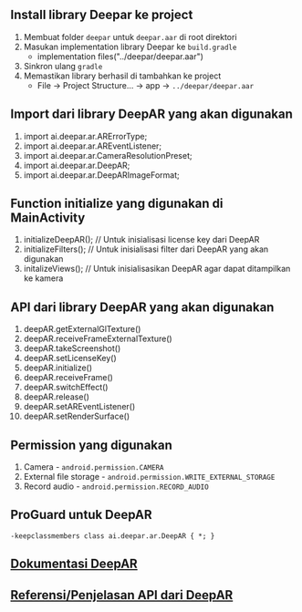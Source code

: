 ## Install library Deepar ke project

1. Membuat folder `deepar` untuk `deepar.aar` di root direktori
2. Masukan implementation library Deepar ke `build.gradle`
   - implementation files("../deepar/deepar.aar")
3. Sinkron ulang `gradle`
4. Memastikan library berhasil di tambahkan ke project
   - File -> Project Structure... -> app -> `../deepar/deepar.aar`

## Import dari library DeepAR yang akan digunakan

1. import ai.deepar.ar.ARErrorType; 
2. import ai.deepar.ar.AREventListener;
3. import ai.deepar.ar.CameraResolutionPreset;
4. import ai.deepar.ar.DeepAR;
5. import ai.deepar.ar.DeepARImageFormat;

## Function initialize yang digunakan di MainActivity

1. initializeDeepAR(); // Untuk inisialisasi license key dari DeepAR
2. initializeFilters(); // Untuk inisialisasi filter dari DeepAR yang akan digunakan
3. initalizeViews(); // Untuk inisialisasikan DeepAR agar dapat ditampilkan ke kamera

## API dari library DeepAR yang akan digunakan

1. deepAR.getExternalGlTexture()
2. deepAR.receiveFrameExternalTexture()
3. deepAR.takeScreenshot()
4. deepAR.setLicenseKey()
5. deepAR.initialize()
6. deepAR.receiveFrame()
7. deepAR.switchEffect()
8. deepAR.release()
9. deepAR.setAREventListener()
10. deepAR.setRenderSurface()

## Permission yang digunakan

1. Camera - `android.permission.CAMERA`
2. External file storage - `android.permission.WRITE_EXTERNAL_STORAGE`
3. Record audio - `android.permission.RECORD_AUDIO`

## ProGuard untuk DeepAR

`-keepclassmembers class ai.deepar.ar.DeepAR { *; }`

## [Dokumentasi DeepAR](https://docs.deepar.ai/deepar-sdk/deep-ar-sdk-for-android/getting-started/)

## [Referensi/Penjelasan API dari DeepAR](https://s3.eu-west-1.amazonaws.com/sdk.developer.deepar.ai/doc/android/index.html)

